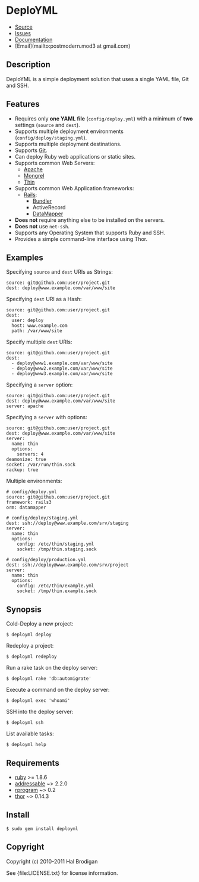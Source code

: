 # DeploYML

* [Source](http://github.com/postmodern/deployml)
* [Issues](http://github.com/postmodern/deployml/issues)
* [Documentation](http://rubydoc.info/gems/deployml/frames)
* [Email](mailto:postmodern.mod3 at gmail.com)

## Description

DeploYML is a simple deployment solution that uses a single YAML file,
Git and SSH.

## Features

* Requires only **one YAML file** (`config/deploy.yml`) with a minimum of
  **two** settings (`source` and `dest`).
* Supports multiple deployment environments (`config/deploy/staging.yml`).
* Supports multiple deployment destinations.
* Supports [Git](http://www.git-scm.com/).
* Can deploy Ruby web applications or static sites.
* Supports common Web Servers:
  * [Apache](http://www.apache.org/)
  * [Mongrel](https://github.com/fauna/mongrel)
  * [Thin](http://code.macournoyer.com/thin/)
* Supports common Web Application frameworks:
  * [Rails](http://rubyonrails.org/):
    * [Bundler](http://gembundler.com/)
    * ActiveRecord
    * [DataMapper](http://datamapper.org/)
* **Does not** require anything else to be installed on the servers.
* **Does not** use `net-ssh`.
* Supports any Operating System that supports Ruby and SSH.
* Provides a simple command-line interface using Thor.

## Examples

Specifying `source` and `dest` URIs as Strings:

    source: git@github.com:user/project.git
    dest: deploy@www.example.com/var/www/site

Specifying `dest` URI as a Hash:
      
    source: git@github.com:user/project.git
    dest:
      user: deploy
      host: www.example.com
      path: /var/www/site

Specify multiple `dest` URIs:

    source: git@github.com:user/project.git
    dest:
      - deploy@www1.example.com/var/www/site
      - deploy@www2.example.com/var/www/site
      - deploy@www3.example.com/var/www/site

Specifying a `server` option:

    source: git@github.com:user/project.git
    dest: deploy@www.example.com/var/www/site
    server: apache

Specifying a `server` with options:

    source: git@github.com:user/project.git
    dest: deploy@www.example.com/var/www/site
    server:
      name: thin
      options:
        servers: 4
	deamonize: true
	socket: /var/run/thin.sock
	rackup: true

Multiple environments:

    # config/deploy.yml
    source: git@github.com:user/project.git
    framework: rails3
    orm: datamapper

    # config/deploy/staging.yml
    dest: ssh://deploy@www.example.com/srv/staging
    server:
      name: thin
      options:
        config: /etc/thin/staging.yml
        socket: /tmp/thin.staging.sock

    # config/deploy/production.yml
    dest: ssh://deploy@www.example.com/srv/project
    server:
      name: thin
      options:
        config: /etc/thin/example.yml
        socket: /tmp/thin.example.sock

## Synopsis

Cold-Deploy a new project:

    $ deployml deploy

Redeploy a project:

    $ deployml redeploy

Run a rake task on the deploy server:

    $ deployml rake 'db:automigrate'

Execute a command on the deploy server:

    $ deployml exec 'whoami'

SSH into the deploy server:

    $ deployml ssh

List available tasks:

    $ deployml help

## Requirements

* [ruby](http://www.ruby-lang.org/) >= 1.8.6
* [addressable](http://addressable.rubyforge.org/) ~> 2.2.0
* [rprogram](http://github.com/postmodern/rprogram) ~> 0.2
* [thor](http://github.com/wycats/thor) ~> 0.14.3

## Install

    $ sudo gem install deployml

## Copyright

Copyright (c) 2010-2011 Hal Brodigan

See {file:LICENSE.txt} for license information.
